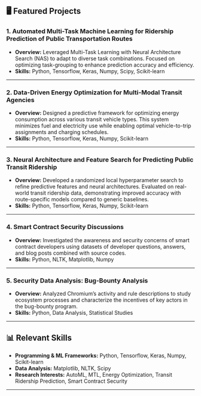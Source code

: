 
## 🖥️ Featured Projects

### 1. **Automated Multi-Task Machine Learning for Ridership Prediction of Public Transportation Routes**
- **Overview:** Leveraged Multi-Task Learning with Neural Architecture Search (NAS) to adapt to diverse task combinations. Focused on optimizing task-grouping to enhance prediction accuracy and efficiency.
- **Skills:** Python, Tensorflow, Keras, Numpy, Scipy, Scikit-learn

---

### 2. **Data-Driven Energy Optimization for Multi-Modal Transit Agencies**
- **Overview:** Designed a predictive framework for optimizing energy consumption across various transit vehicle types. This system minimizes fuel and electricity use while enabling optimal vehicle-to-trip assignments and charging schedules.
- **Skills:** Python, Tensorflow, Keras, Numpy, Scikit-learn

---

### 3. **Neural Architecture and Feature Search for Predicting Public Transit Ridership**
- **Overview:** Developed a randomized local hyperparameter search to refine predictive features and neural architectures. Evaluated on real-world transit ridership data, demonstrating improved accuracy with route-specific models compared to generic baselines.
- **Skills:** Python, Tensorflow, Keras, Numpy, Scikit-learn

---

### 4. **Smart Contract Security Discussions**
- **Overview:** Investigated the awareness and security concerns of smart contract developers using datasets of developer questions, answers, and blog posts combined with source codes.
- **Skills:** Python, NLTK, Matplotlib, Numpy

---

### 5. **Security Data Analysis: Bug-Bounty Analysis**
- **Overview:** Analyzed Chromium’s activity and rule descriptions to study ecosystem processes and characterize the incentives of key actors in the bug-bounty program.
- **Skills:** Python, Data Analysis, Statistical Studies

---

## 📊 Relevant Skills

- **Programming & ML Frameworks:** Python, Tensorflow, Keras, Numpy, Scikit-learn  
- **Data Analysis:** Matplotlib, NLTK, Scipy  
- **Research Interests:** AutoML, MTL, Energy Optimization, Transit Ridership Prediction, Smart Contract Security  

---

